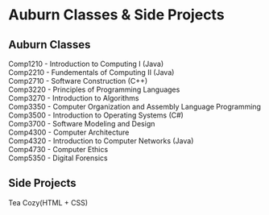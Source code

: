 # Auburn Classes & Side Projects
<h2>Auburn Classes</h2>
Comp1210 - Introduction to Computing I (Java)<br />
Comp2210 - Fundementals of Computing II (Java)<br />
Comp2710 - Software Construction (C++)<br/>
Comp3220 - Principles of Programming Languages<br />
Comp3270 - Introduction to Algorithms <br />
Comp3350 - Computer Organization and Assembly Language Programming <br />
Comp3500 - Introduction to Operating Systems (C#) <br />
Comp3700 - Software Modeling and Design <br />
Comp4300 - Computer Architecture <br />
Comp4320 - Introduction to Computer Networks (Java) <br />
Comp4730 - Computer Ethics <br />
Comp5350 - Digital Forensics <br />

<h2>Side Projects</h2>
<p>Tea Cozy(HTML + CSS)</p>
